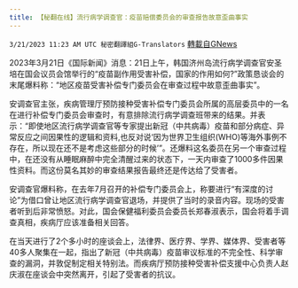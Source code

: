 ```yaml
---
title: 【秘翻在线】流行病学调查官：疫苗赔偿委员会的审查报告故意歪曲事实
---
```

`3/21/2023 11:23 AM UTC 秘密翻譯組G-Translators` [轉載自GNews](https://gnews.org/articles/1032781)

        

2023年3月21日《国际新闻》消息：21日上午，韩国济州岛流行病学调查官安圣培在国会议员会馆举行的“疫苗副作用受害补偿，国家的作用如何?”政策恳谈会的末尾爆料称：“地区疫苗受害补偿专门委员会在审查过程中故意歪曲事实”。

安调查官主张，疾病管理厅预防接种受害补偿专门委员会所属的高层委员中的一名在进行补偿专门委员会审查时，有意排除流行病学调查班带来的结果。并表示：“即使地区流行病学调查官等专家提出新冠（中共病毒）疫苗和部分病症、异常反应之间因果性的逻辑和资料,也反对说‘因为世界卫生组织(WHO)等海外事例不存在，所以现在还不是考虑这些部分的时候’”。还爆料这名委员在另一个审查过程中，在还没有从睡眠麻醉中完全清醒过来的状态下，一天内审查了1000多件因果性资料。而这份莫名其妙的审查结果报告最终还是传达给了受害者。

安调查官爆料称，在去年7月召开的补偿专门委员会上，称要进行“有深度的讨论”为借口曾让地区流行病学调查官退场，并提供了当时的录音内容。现场的受害者听到后非常愤怒。对此，国会保健福利委员会委员长郑春淑表示，国会将着手调查真相，疾病厅应该准备相关回答。

在当天进行了2个多小时的座谈会上，法律界、医疗界、学界、媒体界、受害者等40多人聚集在一起，指出了新冠（中共病毒）疫苗审议标准的不完全性、科学审查的漏洞，并敦促制定相关特别法。而疾病厅预防接种受害补偿支援中心负责人赵庆淑在座谈会中突然离开，引起了受害者的抗议。
